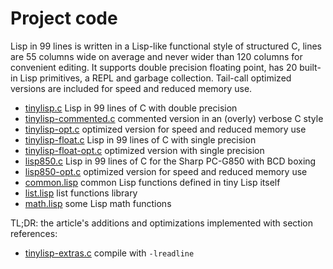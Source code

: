 # Project code

Lisp in 99 lines is written in a Lisp-like functional style of structured C, lines are 55 columns wide on average and never wider than 120 columns for convenient editing.  It supports double precision floating point, has 20 built-in Lisp primitives, a REPL and garbage collection.  Tail-call optimized versions are included for speed and reduced memory use.

- [tinylisp.c](tinylisp.c) Lisp in 99 lines of C with double precision
- [tinylisp-commented.c](tinylisp-commented.c) commented version in an (overly) verbose C style
- [tinylisp-opt.c](tinylisp-opt.c) optimized version for speed and reduced memory use
- [tinylisp-float.c](tinylisp-float.c) Lisp in 99 lines of C with single precision
- [tinylisp-float-opt.c](tinylisp-float-opt.c) optimized version with single precision
- [lisp850.c](lisp850.c) Lisp in 99 lines of C for the Sharp PC-G850 with BCD boxing
- [lisp850-opt.c](lisp850-opt.c) optimized version for speed and reduced memory use
- [common.lisp](common.lisp) common Lisp functions defined in tiny Lisp itself
- [list.lisp](list.lisp) list functions library
- [math.lisp](math.lisp) some Lisp math functions

TL;DR: the article's additions and optimizations implemented with section references:

- [tinylisp-extras.c](tinylisp-extras.c) compile with `-lreadline`
